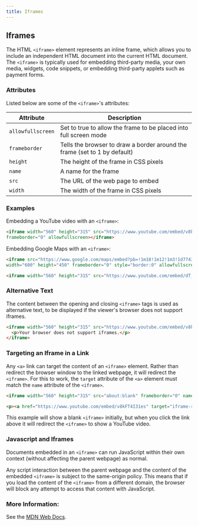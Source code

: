 ```yaml
---
title: Iframes
---
```

## Iframes

The HTML `<iframe>` element represents an inline frame, which allows you to include an independent HTML document into the current HTML document. The `<iframe>` is typically used for embedding third-party media, your own media, widgets, code snippets, or embedding third-party applets such as payment forms.

### Attributes
Listed below are some of the `<iframe>`'s attributes:

| Attribute | Description |
| --- | --- |
| `allowfullscreen` | Set to true to allow the frame to be placed into full screen mode |
| `frameborder` | Tells the browser to draw a border around the frame (set to 1 by default) |
| `height` | The height of the frame in CSS pixels |
| `name` | A name for the frame |
| `src` | The URL of the web page to embed |
| `width` | The width of the frame in CSS pixels |

### Examples
Embedding a YouTube video with an `<iframe>`:
```html
<iframe width="560" height="315" src="https://www.youtube.com/embed/v8kFT4I31es" 
frameborder="0" allowfullscreen></iframe>
```

Embedding Google Maps with an `<iframe>`:
```html
<iframe src="https://www.google.com/maps/embed?pb=!1m18!1m12!1m3!1d774386.2436462595!2d-74.53874786161381!3d40.69718109704434!2m3!1f0!2f0!3f0!3m2!1i1024!2i768!4f13.1!3m3!1m2!1s0x89c24fa5d33f083b%3A0xc80b8f06e177fe62!2sNew+York%2C+NY%2C+USA!5e0!3m2!1sen!2sau!4v1508405930424" 
width="600" height="450" frameborder="0" style="border:0" allowfullscreen></iframe>

<iframe width="560" height="315" src="https://www.youtube.com/embed/dT_VqBmXR2g" frameborder="0" allow="autoplay; encrypted-media" allowfullscreen></iframe>
```

### Alternative Text
The content between the opening and closing `<iframe>` tags is used as alternative text, to be displayed if the viewer's browser does not support iframes.

```html
<iframe width="560" height="315" src="https://www.youtube.com/embed/v8kFT4I31es" frameborder="0">
  <p>Your browser does not support iframes.</p>
</iframe>
```

### Targeting an Iframe in a Link
Any `<a>` link can target the content of an `<iframe>` element. Rather than redirect the browser window to the linked webpage, it will redirect the `<iframe>`. For this to work, the `target` attribute of the `<a>` element must match the `name` attribute of the `<iframe>`.

```html
<iframe width="560" height="315" src="about:blank" frameborder="0" name="iframe-redir"></iframe>

<p><a href="https://www.youtube.com/embed/v8kFT4I31es" target="iframe-redir">Redirect the Iframe</a></p>
```

This example will show a blank `<iframe>` initially, but when you click the link above it will redirect the `<iframe>` to show a YouTube video.

### Javascript and Iframes
Documents embedded in an `<iframe>` can run JavaScript within their own context (without affecting the parent webpage) as normal.

Any script interaction between the parent webpage and the content of the embedded `<iframe>` is subject to the same-origin policy. This means that if you load the content of the `<iframe>` from a different domain, the browser will block any attempt to access that content with JavaScript.

### More Information:
See the [MDN Web Docs](https://developer.mozilla.org/en-US/docs/Web/HTML/Element/iframe).
